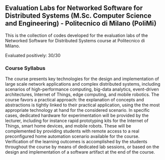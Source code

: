 ## Evaluation Labs for Networked Software for Distributed Systems (M.Sc. Computer Science and Engineering) - Politecnico di Milano (PoliMi)

This is the collection of codes developed for the evaluation labs of the Networked Software for Distributed Systems course at Politecnico di Milano.

Evaluated positively: 30/30

### Course Syllabus

The course presents key technologies for the design and implementation of large scale network applications and complex distributed systems, including scenarios of high-performance computing, big-data analytics, event-driven architectures, Internet of Things, edge computing, and mobile robotics. The course favors a practical approach: the explanation of concepts and abstractions is tightly linked to their practical application, using the the most appropriate technology at hand for the considered scenario. In specific cases, dedicated hardware for experimentation will be provided by the lecturer, including for instance rapid prototyping kits for the Internet of Things, smart home devices, and mobile robots. These will be complemented by providing students with remote access to a real preconfigured home automation scenario available for the course. Verification of the learning outcomes is accomplished by the students throughout the course by means of dedicated lab sessions, or based on the design and implementation of a software artifact at the end of the course.

